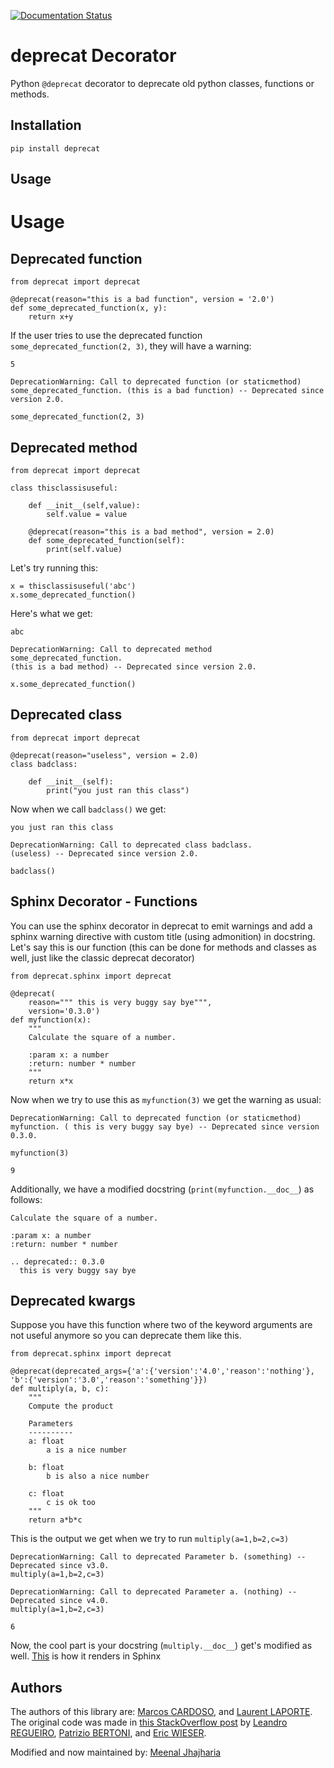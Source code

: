 [![Documentation Status](https://readthedocs.org/projects/deprecat/badge/?version=latest)](https://deprecat.readthedocs.io/en/latest/?badge=latest)

# deprecat Decorator

Python ``@deprecat`` decorator to deprecate old python classes, functions or methods.

## Installation

```shell
pip install deprecat
```
## Usage

Usage
=====

Deprecated function
-------------------

``` {.sourceCode .python}
from deprecat import deprecat

@deprecat(reason="this is a bad function", version = '2.0')
def some_deprecated_function(x, y):
    return x+y
```

If the user tries to use the deprecated function
`some_deprecated_function(2, 3)`, they will have a warning:

``` {.sourceCode .sh}
5

DeprecationWarning: Call to deprecated function (or staticmethod) some_deprecated_function. (this is a bad function) -- Deprecated since version 2.0.

some_deprecated_function(2, 3)
```

Deprecated method
-----------------

``` {.sourceCode .python}
from deprecat import deprecat

class thisclassisuseful:

    def __init__(self,value):
        self.value = value

    @deprecat(reason="this is a bad method", version = 2.0)
    def some_deprecated_function(self):
        print(self.value)
```

Let's try running this:

``` {.sourceCode .python}
x = thisclassisuseful('abc')
x.some_deprecated_function()
```

Here's what we get:

``` {.sourceCode .sh}
abc

DeprecationWarning: Call to deprecated method some_deprecated_function. 
(this is a bad method) -- Deprecated since version 2.0.

x.some_deprecated_function()
```

Deprecated class
----------------

``` {.sourceCode .python}
from deprecat import deprecat

@deprecat(reason="useless", version = 2.0)
class badclass:

    def __init__(self):
        print("you just ran this class")
```

Now when we call `badclass()` we get:

``` {.sourceCode .sh}
you just ran this class

DeprecationWarning: Call to deprecated class badclass. 
(useless) -- Deprecated since version 2.0.

badclass()
```

Sphinx Decorator - Functions
----------------------------

You can use the sphinx decorator in deprecat to emit warnings and add a
sphinx warning directive with custom title (using admonition) in
docstring. Let's say this is our function (this can be done for methods
and classes as well, just like the classic deprecat decorator)

``` {.sourceCode .python}
from deprecat.sphinx import deprecat

@deprecat(
    reason=""" this is very buggy say bye""",
    version='0.3.0')
def myfunction(x):
    """
    Calculate the square of a number.

    :param x: a number
    :return: number * number
    """
    return x*x
```

Now when we try to use this as `myfunction(3)` we get the warning as
usual:

``` {.sourceCode .sh}
DeprecationWarning: Call to deprecated function (or staticmethod) myfunction. ( this is very buggy say bye) -- Deprecated since version 0.3.0.

myfunction(3)

9
```

Additionally, we have a modified docstring (`print(myfunction.__doc__`)
as follows:

``` {.sourceCode .sh}
Calculate the square of a number.

:param x: a number
:return: number * number

.. deprecated:: 0.3.0
  this is very buggy say bye
```

Deprecated kwargs
-----------------

Suppose you have this function where two of the keyword arguments are
not useful anymore so you can deprecate them like this.

``` {.sourceCode .python}
from deprecat.sphinx import deprecat

@deprecat(deprecated_args={'a':{'version':'4.0','reason':'nothing'}, 'b':{'version':'3.0','reason':'something'}})
def multiply(a, b, c):
    """
    Compute the product

    Parameters
    ----------
    a: float
        a is a nice number

    b: float
        b is also a nice number

    c: float
        c is ok too
    """
    return a*b*c
```

This is the output we get when we try to run `multiply(a=1,b=2,c=3)`

``` {.sourceCode .sh}
DeprecationWarning: Call to deprecated Parameter b. (something) -- Deprecated since v3.0.
multiply(a=1,b=2,c=3)

DeprecationWarning: Call to deprecated Parameter a. (nothing) -- Deprecated since v4.0.
multiply(a=1,b=2,c=3)

6
```

Now, the cool part is your docstring (`multiply.__doc__`) get's modified
as well. [This](https://deprecat.readthedocs.io/en/latest/source/usage.html#docstring) is how it renders in Sphinx



## Authors

The authors of this library are:
[Marcos CARDOSO](https://github.com/vrcmarcos), and
[Laurent LAPORTE](https://github.com/tantale).
The original code was made in [this StackOverflow post](https://stackoverflow.com/questions/2536307) by
[Leandro REGUEIRO](https://stackoverflow.com/users/1336250/leandro-regueiro),
[Patrizio BERTONI](https://stackoverflow.com/users/1315480/patrizio-bertoni), and
[Eric WIESER](https://stackoverflow.com/users/102441/eric).


Modified and now maintained by: [Meenal Jhajharia](https://github.com/mjhajharia) 
